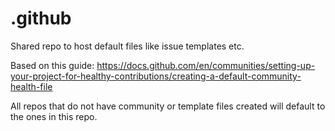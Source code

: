 # .github
Shared repo to host default files like issue templates etc.

Based on this guide: https://docs.github.com/en/communities/setting-up-your-project-for-healthy-contributions/creating-a-default-community-health-file

All repos that do not have community or template files created will default to the ones in this repo.
